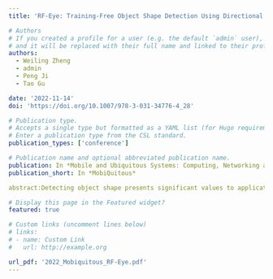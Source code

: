 ```yaml
---
title: 'RF-Eye: Training-Free Object Shape Detection Using Directional RF Antenna'

# Authors
# If you created a profile for a user (e.g. the default `admin` user), write the username (folder name) here
# and it will be replaced with their full name and linked to their profile.
authors:
  - Weiling Zheng
  - admin
  - Peng Ji
  - Tao Gu

date: '2022-11-14'
doi: 'https://doi.org/10.1007/978-3-031-34776-4_28'

# Publication type.
# Accepts a single type but formatted as a YAML list (for Hugo requirements).
# Enter a publication type from the CSL standard.
publication_types: ['conference']

# Publication name and optional abbreviated publication name.
publication: In *Mobile and Ubiquitous Systems: Computing, Networking and Services*
publication_short: In *MobiQuitous*

abstract:Detecting object shape presents significant values to applications such as Virtual Reality, Augmented Reality and surveillance. Traditional solutions usually deploy camera on site and apply image processing algorithms to obtain object shape. Wearable solutions require target to wear some devices, and apply machine learning algorithms to train and recognize object behaviors. The recent advances in Radio Frequency (RF) technology offer a device-free solution to detect object shape, however a number of research challenges exist. This paper presents RF-Eye, a novel RF-based system to detect object shape without training in indoor environments. We design and implement Linear Frequency Modulated baseband signal, making it suitable for detecting object shape. We also apply the narrow pulse signal reflections and Doppler Frequency Shift to detect the full image of object shape. We implement RF-Eye on a Universal Software Radio Peripheral device. Our experimental results show that RF-Eye achieves 100% successful rate, and it performance is reliable in complicated cases.

# Display this page in the Featured widget?
featured: true

# Custom links (uncomment lines below)
# links:
# - name: Custom Link
#   url: http://example.org

url_pdf: '2022_Mobiquitous_RF-Eye.pdf'
---
```

